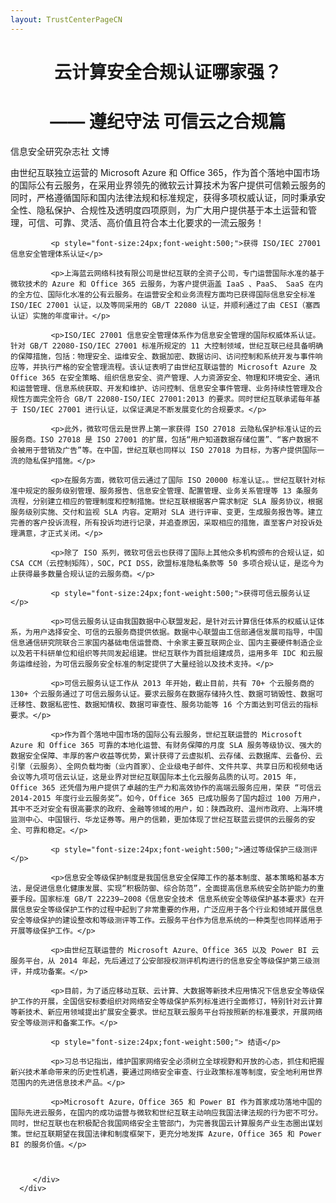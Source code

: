```yaml
---
layout: TrustCenterPageCN
---
```

<div class="row-fluid">
   <div class="span">
      <div>
         <div class="row-fluid grid-container mscom-grid-container subpageBody noBottomBorder" data-view4="2" data-view3="2" data-view2="2" data-view1="1" data-cols="2">
             			 <h1 style="font-size:28px;font-weight:500; text-align:center;"><strong>云计算安全合规认证哪家强？</strong></h1>
			 <h1 style="font-size:28px;font-weight:500; text-align:center;"><strong>—— 遵纪守法 可信云之合规篇</strong></h1>
			 <p>信息安全研究杂志社 文博</p>
			 <p>由世纪互联独立运营的 Microsoft Azure 和 Office 365，作为首个落地中国市场的国际公有云服务，在采用业界领先的微软云计算技术为客户提供可信赖云服务的同时，严格遵循国际和国内法律法规和标准规定，获得多项权威认证，同时秉承安全性、隐私保护、合规性及透明度四项原则，为广大用户提供基于本土运营和管理，可信、可靠、灵活、高价值且符合本土化要求的一流云服务！</p>
			 
			 <p style="font-size:24px;font-weight:500;">获得 ISO/IEC 27001 信息安全管理体系认证</p>
			 
			 <p>上海蓝云网络科技有限公司是世纪互联的全资子公司，专门运营国际水准的基于微软技术的 Azure 和 Office 365 云服务，为客户提供涵盖 IaaS 、PaaS、 SaaS 在内的全方位、国际化水准的公有云服务。在运营安全和业务流程方面均已获得国际信息安全标准 ISO/IEC 27001 认证，以及等同采用的 GB/T 22080 认证，并顺利通过了由 CESI（塞西认证）实施的年度审计。</p>
			 
			 <p>ISO/IEC 27001 信息安全管理体系作为信息安全管理的国际权威体系认证。针对 GB/T 22080-ISO/IEC 27001 标准所规定的 11 大控制领域，世纪互联已经具备明确的保障措施，包括：物理安全、运维安全、数据加密、数据访问、访问控制和系统开发与事件响应等，并执行严格的安全管理流程。该认证表明了由世纪互联运营的 Microsoft Azure 及 Office 365 在安全策略、组织信息安全、资产管理、人力资源安全、物理和环境安全、通讯和运营管理、信息系统获取、开发和维护、访问控制、信息安全事件管理、业务持续性管理及合规性方面完全符合 GB/T 22080-ISO/IEC 27001:2013 的要求。同时世纪互联承诺每年基于 ISO/IEC 27001 进行认证，以保证满足不断发展变化的合规要求。</p>
			 
			 <p>此外，微软可信云是世界上第一家获得 ISO 27018 云隐私保护标准认证的云服务商。ISO 27018 是 ISO 27001 的扩展，包括“用户知道数据存储位置”、“客户数据不会被用于营销及广告”等。在中国，世纪互联也同样以 ISO 27018 为目标，为客户提供国际一流的隐私保护措施。</p>
			 
			 <p>在服务方面，微软可信云通过了国际 ISO 20000 标准认证。。世纪互联针对标准中规定的服务级别管理、服务报告、信息安全管理、配置管理、业务关系管理等 13 条服务流程，分别建立相应的管理制度和控制措施。世纪互联根据客户需求制定 SLA 服务协议，根据服务级别实施、交付和监视 SLA 内容。定期对 SLA 进行评审、变更，生成服务报告等。建立完善的客户投诉流程，所有投诉均进行记录，并追查原因，采取相应的措施，直至客户对投诉处理满意，才正式关闭。</p>
					 
			 <p>除了 ISO 系列，微软可信云也获得了国际上其他众多机构颁布的合规认证，如 CSA CCM（云控制矩阵），SOC，PCI DSS，欧盟标准隐私条款等 50 多项合规认证，是迄今为止获得最多数量合规认证的云服务商。</p>
			 
			 <p style="font-size:24px;font-weight:500;">获得可信云服务认证</p>
			 
			 <p>可信云服务认证由我国数据中心联盟发起，是针对云计算信任体系的权威认证体系，为用户选择安全、可信的云服务商提供依据。数据中心联盟由工信部通信发展司指导，中国信息通信研究院联合三家国内基础电信运营商、十余家主要互联网企业、国内主要硬件制造企业以及若干科研单位和组织等共同发起组建。世纪互联作为首批组建成员，运用多年 IDC 和云服务运维经验，为可信云服务安全标准的制定提供了大量经验以及技术支持。</p>
			 
			 <p>可信云服务认证工作从 2013 年开始，截止目前，共有 70+ 个云服务商的 130+ 个云服务通过了可信云服务认证。要求云服务在数据存储持久性、数据可销毁性、数据可迁移性、数据私密性、数据知情权、数据可审查性、服务功能等 16 个方面达到可信云的指标要求。</p>
			 
			 <p>作为首个落地中国市场的国际公有云服务，世纪互联运营的 Microsoft Azure 和 Office 365 可靠的本地化运营、有财务保障的月度 SLA 服务等级协议、强大的数据安全保障、丰厚的客户收益等优势，累计获得了云虚拟机、云存储、云数据库、云备份、云引擎（云服务）、全网负载均衡（业内首家）、企业级电子邮件、文件共享、共享日历和视频电话会议等九项可信云认证，这是业界对世纪互联国际本土化云服务品质的认可。2015 年，Office 365 还凭借为用户提供了卓越的生产力和高效协作的高端云服务应用，荣获 “可信云 2014-2015 年度行业云服务奖”。如今，Office 365 已成功服务了国内超过 100 万用户，其中不乏对安全有很高要求的政府、金融等领域的用户，如：陕西政府、温州市政府、上海环境监测中心、中国银行、华龙证券等。用户的信赖，更加体现了世纪互联蓝云提供的云服务的安全、可靠和稳定。</p>
			 
			 <p style="font-size:24px;font-weight:500;">通过等级保护三级测评</p>
			 
			 <p>信息安全等级保护制度是我国信息安全保障工作的基本制度、基本策略和基本方法，是促进信息化健康发展、实现“积极防御、综合防范”，全面提高信息系统安全防护能力的重要手段。国家标准 GB/T 22239—2008《信息安全技术 信息系统安全等级保护基本要求》在开展信息安全等级保护工作的过程中起到了非常重要的作用，广泛应用于各个行业和领域开展信息安全等级保护的建设整改和等级测评等工作。云服务平台作为信息系统的一种类型也同样适用于开展等级保护工作。</p>
			 
			 <p>由世纪互联运营的 Microsoft Azure、Office 365 以及 Power BI 云服务平台，从 2014 年起，先后通过了公安部授权测评机构进行的信息安全等级保护第三级测评，并成功备案。</p>
			 
			 <p>目前，为了适应移动互联、云计算、大数据等新技术应用情况下信息安全等级保护工作的开展，全国信安标委组织对网络安全等级保护系列标准进行全面修订，特别针对云计算等新技术、新应用领域提出扩展安全要求。世纪互联云服务平台将按照新的标准要求，开展网络安全等级测评和备案工作。</p>
			 
			 <p style="font-size:24px;font-weight:500;"> 结语</p>
			 
			 <p>习总书记指出，维护国家网络安全必须树立全球视野和开放的心态，抓住和把握新兴技术革命带来的历史性机遇，要通过网络安全审查、行业政策标准等制度，安全地利用世界范围内的先进信息技术产品。</p>

			 <p>Microsoft Azure，Office 365 和 Power BI 作为首家成功落地中国的国际先进云服务，在国内的成功运营与微软和世纪互联主动响应我国法律法规的行为密不可分。同时，世纪互联也在积极配合我国网络安全主管部门，为完善我国云计算服务产业生态圈出谋划策。世纪互联期望在我国法律和制度框架下，更充分地发挥 Azure，Office 365 和 Power BI 的服务价值。</p> 
	 
			 
			 
         </div>
      </div>
   </div>
</div>
<div class="row-fluid" data-view4="1" data-view3="1" data-view2="1" data-view1="1" data-cols="1">
   <div class="span bp0-col-1-1 bp1-col-1-1 bp2-col-1-1 bp3-col-1-1"></div>
</div>
